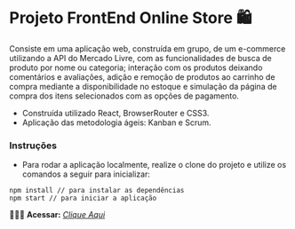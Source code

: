 # Projeto FrontEnd Online Store 🛍

Consiste em uma aplicação web, construída em grupo, de um e-commerce utilizando a API do Mercado Livre, com as funcionalidades de busca de produto por nome ou categoria; interação com os produtos deixando comentários e avaliações, adição e remoção de produtos ao carrinho de compra mediante a disponibilidade no estoque e simulação da página de compra dos itens selecionados com as opções de pagamento.

* Construída utilizado React, BrowserRouter e CSS3.
* Aplicação das metodologia ágeis: Kanban e Scrum.

### Instruções

- Para rodar a aplicação localmente, realize o clone do projeto e utilize os comandos a seguir para inicializar:

```
npm install // para instalar as dependências
npm start // para iniciar a aplicação
```

👨🏻‍💻 **Acessar:** _[Clique Aqui](https://projeto-online-store-three.vercel.app/)_
